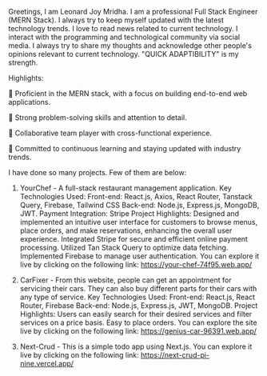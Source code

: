 Greetings,
I am Leonard Joy Mridha. I am a professional Full Stack Engineer (MERN Stack). I always try to keep myself updated with the latest technology trends. I love to read news related to current technology. I interact with the programming and technological community via social media. I always try to share my thoughts and acknowledge other people's opinions relevant to current technology. "QUICK ADAPTIBILITY" is my strength.

Highlights:

	Proficient in the MERN stack, with a focus on building end-to-end web applications.

	Strong problem-solving skills and attention to detail.

	Collaborative team player with cross-functional experience.

	Committed to continuous learning and staying updated with industry trends.

I have done so many projects. Few of them are below:

1. YourChef - A full-stack restaurant management application. Key Technologies Used: Front-end: React.js, Axios, React Router, Tanstack Query, Firebase, Tailwind CSS Back-end: Node.js, Express.js, MongoDB, JWT. Payment Integration: Stripe Project Highlights: Designed and implemented an intuitive user interface for customers to browse menus, place orders, and make reservations, enhancing the overall user experience. Integrated Stripe for secure and efficient online payment processing. Utilized Tan Stack Query to optimize data fetching. Implemented Firebase to manage user authentication.
You can explore it live by clicking on the following link: https://your-chef-74f95.web.app/

2. CarFixer - From this website, people can get an appointment for servicing their cars. They can also buy different parts for their cars with any type of service. Key Technologies Used: Front-end: React.js, React Router, Firebase Back-end: Node.js, Express.js, JWT, MongoDB. Project Highlights: Users can easily search for their desired services and filter services on a price basis. Easy to place orders.
You can explore the site live by clicking on the following link: https://genius-car-96391.web.app/

3. Next-Crud - This is a simple todo app using Next.js.
You can explore it live by clicking on the following link: https://next-crud-pi-nine.vercel.app/
